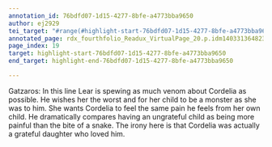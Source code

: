 ```yaml
---
annotation_id: 76bdfd07-1d15-4277-8bfe-a4773bba9650
author: ej2929
tei_target: "#range(#highlight-start-76bdfd07-1d15-4277-8bfe-a4773bba9650, #highlight-end-76bdfd07-1d15-4277-8bfe-a4773bba9650)"
annotated_page: rdx_fourthfolio_Readux_VirtualPage_20.p.idm140331364823984
page_index: 19
target: highlight-start-76bdfd07-1d15-4277-8bfe-a4773bba9650
end_target: highlight-end-76bdfd07-1d15-4277-8bfe-a4773bba9650

---
```

Gatzaros: In this line Lear is spewing as much venom about Cordelia as possible. He wishes her the worst and for her child to be a monster as she was to him. She wants Cordelia to feel the same pain he feels from her own child. He dramatically compares having an ungrateful child as being more painful than the bite of a snake. The irony here is that Cordelia was actually a grateful daughter who loved him.